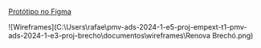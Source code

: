 [Protótipo no Figma](https://www.figma.com/file/qNAElulkwpdNwNMyFhm4ch/Renova-Brech%C3%B3?type=design&node-id=0-1&mode=design&t=LupKb5P6Oi9J1X0n-0)

![Wireframes](C:\Users\rafae\pmv-ads-2024-1-e5-proj-empext-t1-pmv-ads-2024-1-e3-proj-brecho\documentos\wireframes\Renova Brechó.png)